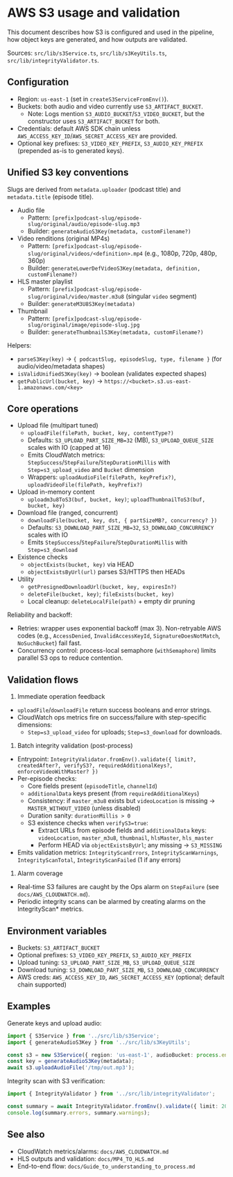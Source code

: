 # AWS S3 usage and validation

This document describes how S3 is configured and used in the pipeline, how object keys are generated, and how outputs are validated.

Sources: `src/lib/s3Service.ts`, `src/lib/s3KeyUtils.ts`, `src/lib/integrityValidator.ts`.

## Configuration

- Region: `us-east-1` (set in `createS3ServiceFromEnv()`).
- Buckets: both audio and video currently use `S3_ARTIFACT_BUCKET`.
  - Note: Logs mention `S3_AUDIO_BUCKET`/`S3_VIDEO_BUCKET`, but the constructor uses `S3_ARTIFACT_BUCKET` for both.
- Credentials: default AWS SDK chain unless `AWS_ACCESS_KEY_ID`/`AWS_SECRET_ACCESS_KEY` are provided.
- Optional key prefixes: `S3_VIDEO_KEY_PREFIX`, `S3_AUDIO_KEY_PREFIX` (prepended as-is to generated keys).

## Unified S3 key conventions

Slugs are derived from `metadata.uploader` (podcast title) and `metadata.title` (episode title).

- Audio file
  - Pattern: `[prefix]podcast-slug/episode-slug/original/audio/episode-slug.mp3`
  - Builder: `generateAudioS3Key(metadata, customFilename?)`
- Video renditions (original MP4s)
  - Pattern: `[prefix]podcast-slug/episode-slug/original/videos/<definition>.mp4` (e.g., 1080p, 720p, 480p, 360p)
  - Builder: `generateLowerDefVideoS3Key(metadata, definition, customFilename?)`
- HLS master playlist
  - Pattern: `[prefix]podcast-slug/episode-slug/original/video/master.m3u8` (singular `video` segment)
  - Builder: `generateM3U8S3Key(metadata)`
- Thumbnail
  - Pattern: `[prefix]podcast-slug/episode-slug/original/image/episode-slug.jpg`
  - Builder: `generateThumbnailS3Key(metadata, customFilename?)`

Helpers:

- `parseS3Key(key)` → `{ podcastSlug, episodeSlug, type, filename }` (for audio/video/metadata shapes)
- `isValidUnifiedS3Key(key)` → boolean (validates expected shapes)
- `getPublicUrl(bucket, key)` → `https://<bucket>.s3.us-east-1.amazonaws.com/<key>`

## Core operations

- Upload file (multipart tuned)
  - `uploadFile(filePath, bucket, key, contentType?)`
  - Defaults: `S3_UPLOAD_PART_SIZE_MB=32` (MB), `S3_UPLOAD_QUEUE_SIZE` scales with IO (capped at 16)
  - Emits CloudWatch metrics: `StepSuccess`/`StepFailure`/`StepDurationMillis` with `Step=s3_upload_video` and `Bucket` dimension
  - Wrappers: `uploadAudioFile(filePath, keyPrefix?)`, `uploadVideoFile(filePath, keyPrefix?)`
- Upload in-memory content
  - `uploadm3u8ToS3(buf, bucket, key)`; `uploadThumbnailToS3(buf, bucket, key)`
- Download file (ranged, concurrent)
  - `downloadFile(bucket, key, dst, { partSizeMB?, concurrency? })`
  - Defaults: `S3_DOWNLOAD_PART_SIZE_MB=32`, `S3_DOWNLOAD_CONCURRENCY` scales with IO
  - Emits `StepSuccess`/`StepFailure`/`StepDurationMillis` with `Step=s3_download`
- Existence checks
  - `objectExists(bucket, key)` via HEAD
  - `objectExistsByUrl(url)` parses S3/HTTPS then HEADs
- Utility
  - `getPresignedDownloadUrl(bucket, key, expiresIn?)`
  - `deleteFile(bucket, key)`; `fileExists(bucket, key)`
  - Local cleanup: `deleteLocalFile(path)` + empty dir pruning

Reliability and backoff:

- Retries: wrapper uses exponential backoff (max 3). Non-retryable AWS codes (e.g., `AccessDenied`, `InvalidAccessKeyId`, `SignatureDoesNotMatch`, `NoSuchBucket`) fail fast.
- Concurrency control: process-local semaphore (`withSemaphore`) limits parallel S3 ops to reduce contention.

## Validation flows

1. Immediate operation feedback

- `uploadFile`/`downloadFile` return success booleans and error strings.
- CloudWatch ops metrics fire on success/failure with step-specific dimensions:
  - `Step=s3_upload_video` for uploads; `Step=s3_download` for downloads.

1. Batch integrity validation (post-process)

- Entrypoint: `IntegrityValidator.fromEnv().validate({ limit?, createdAfter?, verifyS3?, requiredAdditionalKeys?, enforceVideoWithMaster? })`
- Per-episode checks:
  - Core fields present (`episodeTitle`, `channelId`)
  - `additionalData` keys present (from `requiredAdditionalKeys`)
  - Consistency: if `master_m3u8` exists but `videoLocation` is missing → `MASTER_WITHOUT_VIDEO` (unless disabled)
  - Duration sanity: `durationMillis > 0`
  - S3 existence checks when `verifyS3=true`:
    - Extract URLs from episode fields and `additionalData` keys: `videoLocation`, `master_m3u8`, `thumbnail`, `hlsMaster`, `hls_master`
    - Perform HEAD via `objectExistsByUrl`; any missing → `S3_MISSING`
- Emits validation metrics: `IntegrityScanErrors`, `IntegrityScanWarnings`, `IntegrityScanTotal`, `IntegrityScanFailed` (1 if any errors)

1. Alarm coverage

- Real-time S3 failures are caught by the Ops alarm on `StepFailure` (see `docs/AWS_CLOUDWATCH.md`).
- Periodic integrity scans can be alarmed by creating alarms on the IntegrityScan* metrics.

## Environment variables

- Buckets: `S3_ARTIFACT_BUCKET`
- Optional prefixes: `S3_VIDEO_KEY_PREFIX`, `S3_AUDIO_KEY_PREFIX`
- Upload tuning: `S3_UPLOAD_PART_SIZE_MB`, `S3_UPLOAD_QUEUE_SIZE`
- Download tuning: `S3_DOWNLOAD_PART_SIZE_MB`, `S3_DOWNLOAD_CONCURRENCY`
- AWS creds: `AWS_ACCESS_KEY_ID`, `AWS_SECRET_ACCESS_KEY` (optional; default chain supported)

## Examples

Generate keys and upload audio:

```ts
import { S3Service } from '../src/lib/s3Service';
import { generateAudioS3Key } from '../src/lib/s3KeyUtils';

const s3 = new S3Service({ region: 'us-east-1', audioBucket: process.env.S3_ARTIFACT_BUCKET!, videoBucket: process.env.S3_ARTIFACT_BUCKET! });
const key = generateAudioS3Key(metadata);
await s3.uploadAudioFile('/tmp/out.mp3');
```

Integrity scan with S3 verification:

```ts
import { IntegrityValidator } from '../src/lib/integrityValidator';

const summary = await IntegrityValidator.fromEnv().validate({ limit: 200, verifyS3: true, enforceVideoWithMaster: true });
console.log(summary.errors, summary.warnings);
```

## See also

- CloudWatch metrics/alarms: `docs/AWS_CLOUDWATCH.md`
- HLS outputs and validation: `docs/MP4_TO_HLS.md`
- End-to-end flow: `docs/Guide_to_understanding_to_process.md`
